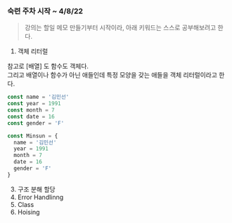 ### 숙련 주차 시작 ~ 4/8/22

> 강의는 할일 메모 만들기부터 시작이라, 아래 키워드는 스스로 공부해보려고 한다.

1) 객체 리터럴

참고로 [배열] 도 함수도 객체다.  
그리고 배열이나 함수가 아닌 애들인데 특정 모양을 갖는 애들을 객체 리터럴이라고 한다. 
```javascript
const name = '김민선'
const year = 1991
const month = 7
const date = 16
const gender = 'F'

const Minsun = {
  name = '김민선'
  year = 1991
  month = 7
  date = 16
  gender = 'F'
}

```
3) 구조 분해 할당
4) Error Handlinng
5) Class
6) Hoising
